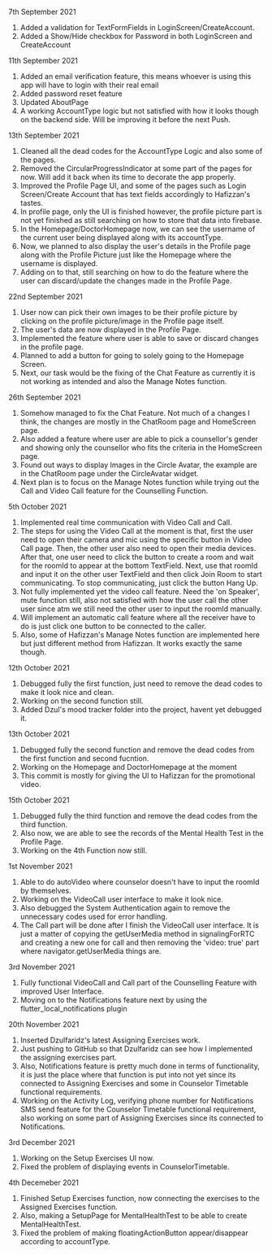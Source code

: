 7th September 2021
1. Added a validation for TextFormFields in LoginScreen/CreateAccount.
2. Added a Show/Hide checkbox for Password in both LoginScreen and CreateAccount

11th September 2021
1. Added an email verification feature, this means whoever is using this app will have to login with their real email
2. Added password reset feature
3. Updated AboutPage
4. A working AccountType logic but not satisfied with how it looks though on the backend side. Will be improving it before the next Push.

13th September 2021
1. Cleaned all the dead codes for the AccountType Logic and also some of the pages.
2. Removed the CircularProgressIndicator at some part of the pages for now. Will add it back when its time to decorate the app properly.
3. Improved the Profile Page UI, and some of the pages such as Login Screen/Create Account that has text fields accordingly to Hafizzan's tastes.
4. In profile page, only the UI is finished however, the profile picture part is not yet finished as still searching on how to store that data into firebase.
5. In the Homepage/DoctorHomepage now, we can see the username of the current user being displayed along with its accountType.
6. Now, we planned to also display the user's details in the Profile page along with the Profile Picture just like the Homepage where the username is displayed.
7. Adding on to that, still searching on how to do the feature where the user can discard/update the changes made in the Profile Page.

22nd September 2021
1. User now can pick their own images to be their profile picture by clicking on the profile picture/image in the Profile page itself.
2. The user's data are now displayed in the Profile Page.
3. Implemented the feature where user is able to save or discard changes in the profile page.
4. Planned to add a button for going to solely going to the Homepage Screen.
5. Next, our task would be the fixing of the Chat Feature as currently it is not working as intended and also the Manage Notes function.

26th September 2021
1. Somehow managed to fix the Chat Feature. Not much of a changes I think, the changes are mostly in the ChatRoom page and HomeScreen page.
2. Also added a feature where user are able to pick a counsellor's gender and showing only the counsellor who fits the criteria in the HomeScreen page.
3. Found out ways to display Images in the Circle Avatar, the example are in the ChatRoom page under the CircleAvatar widget.
4. Next plan is to focus on the Manage Notes function while trying out the Call and Video Call feature for the Counselling Function.

5th October 2021
1. Implemented real time communication with Video Call and Call.
2. The steps for using the Video Call at the moment is that, first the user need to open their camera and mic using the specific button in Video Call page.
   Then, the other user also need to open their media devices. After that, one user need to click the button to create a room and wait for the roomId to appear
   at the bottom TextField.
   Next, use that roomId and input it on the other user TextField and then click Join Room to start communicating.
   To stop communicating, just click the button Hang Up.
3. Not fully implemented yet the video call feature. Need the 'on Speaker', mute function still, also not satisfied with
   how the user call the other user since atm we still need the other user to input the roomId manually.
4. Will implement an automatic call feature where all the receiver have to do is just click one button to be connected to the caller.
5. Also, some of Hafizzan's Manage Notes function are implemented here but just different method from Hafizzan. It works exactly the same though.

12th October 2021
1. Debugged fully the first function, just need to remove the dead codes to make it look nice and clean.
2. Working on the second function still.
3. Added Dzul's mood tracker folder into the project, havent yet debugged it.

13th October 2021
1. Debugged fully the second function and remove the dead codes from the first function and second fucntion.
2. Working on the Homepage and DoctorHomepage at the moment
3. This commit is mostly for giving the UI to Hafizzan for the promotional video.

15th October 2021
1. Debugged fully the third function and remove the dead codes from the third function.
2. Also now, we are able to see the records of the Mental Health Test in the Profile Page.
3. Working on the 4th Function now still.

1st November 2021
1. Able to do autoVideo where counselor doesn't have to input the roomId by themselves.
2. Working on the VideoCall user interface to make it look nice.
3. Also debugged the System Authentication again to remove the unnecessary codes used for error handling.
4. The Call part will be done after I finish the VideoCall user interface.
   It is just a matter of copying the getUserMedia method in signalingForRTC and
   creating a new one for call and then removing the 'video: true' part where
   navigator.getUserMedia things are.

3rd November 2021
1. Fully functional VideoCall and Call part of the Counselling Feature with improved User Interface.
2. Moving on to the Notifications feature next by using the flutter_local_notifications plugin

20th November 2021
1. Inserted Dzulfaridz's latest Assigning Exercises work.
2. Just pushing to GitHub so that Dzulfaridz can see how I implemented the assigning exercises part.
3. Also, Notifications feature is pretty much done in terms of functionality, it is just the place where that function is put into not yet since its connected to Assigning Exercises and some in Counselor Timetable functional requirements.
4. Working on the Activity Log, verifying phone number for Notifications SMS send feature for the Counselor Timetable functional requirement, also working on some part of Assigning Exercises since its connected to Notifications.

3rd December 2021
1. Working on the Setup Exercises UI now.
2. Fixed the problem of displaying events in CounselorTimetable.

4th Decemeber 2021
1. Finished Setup Exercises function, now connecting the exercises to the Assigned Exercises function.
2. Also, making a SetupPage for MentalHealthTest to be able to create MentalHealthTest.
3. Fixed the problem of making floatingActionButton appear/disappear according to accountType.